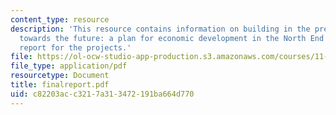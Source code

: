```yaml
---
content_type: resource
description: 'This resource contains information on building in the present, growing
  towards the future: a plan for economic development in the North End as the final
  report for the projects.'
file: https://ol-ocw-studio-app-production.s3.amazonaws.com/courses/11-945-springfield-studio-fall-2005/c82203acc3217a313472191ba664d770_finalreport.pdf
file_type: application/pdf
resourcetype: Document
title: finalreport.pdf
uid: c82203ac-c321-7a31-3472-191ba664d770
---
```

